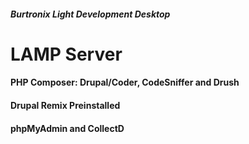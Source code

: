 
##### Burtronix *Light* Development Desktop

# LAMP Server

#### PHP Composer: Drupal/Coder, CodeSniffer and Drush
#### Drupal Remix Preinstalled
#### phpMyAdmin and CollectD
